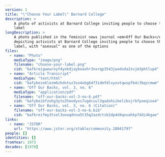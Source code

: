 ```yaml
---
version: 1
title: "\"Choose Your Label\" Barnard College"
description: >
    A photo of activists at Barnard College inviting people to choose their own
    label
longDescription: >
    A photo published in the feminist news journal <em>Off Our Backs</em>
    depicting activists at Barnard College inviting people to choose their own
    label, with "asexual" as one of the options
files:
  - name: "Photo"
    mediaType: "image/png"
    filename: "choose-your-label.png"
    cid: "bafkreigwewroyf4yokdjayboaxhr3nxrqp3543jwxdoda2zvjm3phtlup4"
  - name: "Article Transcript"
    mediaType: "text/html"
    cid: "bafybeieklezm6zhdntuz3so4xbg64f3idmfdlxyxxtqwspfb4c3bqzcmwm"
  - name: "Off Our Backs, vol. 3, no. 6"
    mediaType: "application/pdf"
    filename: "off-our-backs-vol-3-no-6.pdf"
    cid: "bafybeibfzohg3yto2heodyxs7ug4cuul3qadohizkelzbxjrbfpoeqioo4"
  - name: "Off Our Backs, vol. 3, no. 6 (Citation)"
    filename: "off-our-backs-vol-3-no-6.bib"
    cid: "bafkreifmy3tsel3ooaqdnna5t35q2azdctsb2dp4d4qxuahkp7ddi4kgae"
links:
  - name: "JSTOR"
    url: "https://www.jstor.org/stable/community.28041797"
people: []
identities: []
fromYear: 1973
decades: [1970]
---
```

